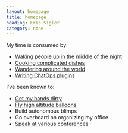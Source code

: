 ```yaml
---
layout: homepage
title: homepage
heading: Eric Sigler
category: none
---
```

My time is consumed by:

* [Waking people up in the middle of the night][1]
* [Cooking complicated dishes][2]
* [Wandering around the world][3]
* [Writing ChatOps plugins][6]

I've been known to:

* [Get my hands dirty][7]
* [Fly high altitude balloons][4]
* Build autonomous blimps
* Go overboard on organizing my office
* [Speak at various conferences][8]

[1]: http://www.pagerduty.com
[2]: /cooking.html
[3]: /travel.html
[4]: /balloon.html
[5]: /2014/01/01/goals/
[6]: /chatops.html
[7]: /gardening.html
[8]: /speaking.html
